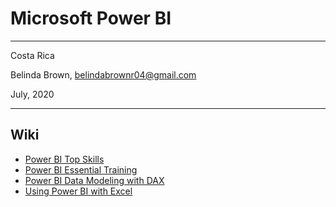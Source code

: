 # Microsoft Power BI 

----------

Costa Rica

Belinda Brown, belindabrownr04@gmail.com

July, 2020

----------

## Wiki

- [Power BI Top Skills](https://www.linkedin.com/learning/power-bi-top-skills/top-skills-for-power-bi?u=2095204)
- [Power BI Essential Training](https://www.linkedin.com/learning/power-bi-essential-training-3/create-rich-interactive-reports-with-power-bi?u=2095204)
- [Power BI Data Modeling with DAX](https://www.linkedin.com/learning/power-bi-data-modeling-with-dax/build-powerful-data-models-with-dax?u=2095204)
- [Using Power BI with Excel](https://www.linkedin.com/learning/using-power-bi-with-excel/transforming-and-refining-your-data?u=2095204)
